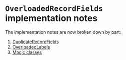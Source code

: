 # `OverloadedRecordFields` implementation notes



The implementation notes are now broken down by part:


1. [DuplicateRecordFields](records/overloaded-record-fields/duplicate-record-fields#mplementation)
1. [OverloadedLabels](records/overloaded-record-fields/overloaded-labels#mplementation)
1. [Magic classes](records/overloaded-record-fields/magic-classes#mplementation)
